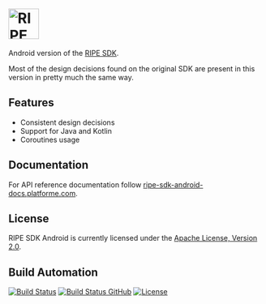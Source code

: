 <h1><a href="https://tech.platforme.com"><img src="res/logo.svg" alt="RIPE SDK Android" height="60" style="height: 60px;"></a></h1>

Android version of the [RIPE SDK](https://github.com/ripe-tech/ripe-sdk).

Most of the design decisions found on the original SDK are present in this version in pretty much the same way.

## Features

* Consistent design decisions
* Support for Java and Kotlin
* Coroutines usage

## Documentation

For API reference documentation follow [ripe-sdk-android-docs.platforme.com](https://ripe-sdk-android-docs.platforme.com).

## License

RIPE SDK Android is currently licensed under the [Apache License, Version 2.0](http://www.apache.org/licenses/).

## Build Automation

[![Build Status](https://travis-ci.com/ripe-tech/ripe-sdk-android.svg?branch=master)](https://travis-ci.com/ripe-tech/ripe-sdk-android)
[![Build Status GitHub](https://github.com/ripe-tech/ripe-sdk-android/workflows/Main%20Workflow/badge.svg)](https://github.com/ripe-tech/ripe-sdk-android/actions)
[![License](https://img.shields.io/badge/license-Apache%202.0-blue.svg)](https://www.apache.org/licenses/)

